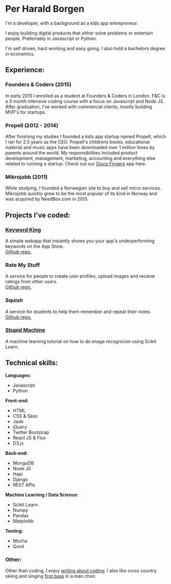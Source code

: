 # Per Harald Borgen
I'm a developer, with a background as a kids app entrepreneur. 

I enjoy building digital products that either solve problems or entertain people. Preferrably in Javascript or Python.

I'm self driven, hard working and easy going. I also hold a bachelors degree in economics.

## Experience:

### Founders & Coders (2015)
In early 2015 I enrolled as a student at Founders & Coders in London. F&C is a 3 month intensive coding course with a focus on Javascript and Node JS. After graduation, I've worked with commercial clients, mostly building MVP's for startups.

### Propell (2012 - 2014)
After finishing my studies I founded a kids app startup named Propell, which I ran for 2.5 years as the CEO. Propell's childrens books, educational material and music apps have been downloaded over 1 million times by parents around the world. My responsibilities included product development, management, marketing, accounting and everything else related to running a startup. Check out our [Disco Fingers](https://itunes.apple.com/us/app/disco-fingers/id809680953?mt=8) app here.

### Mikrojobb (2011)
While studying, I founded a Norwegian site to buy and sell micro services. Mikrojobb quickly grew to be the most popular of its kind in Norway and was acquired by NeedBox.com in 2013.


## Projects I've coded:

### [Keyword King](http://www.keywordking.co/)

A simple webapp that instantly shows you your app's underperforming keywords on the App Store.   
[Github repo.](https://github.com/foundry-matrix/CrapWords)

### Rate My Stuff

A service for people to create user profiles, upload images and recieve ratings from other users.   
[Github repo.](https://github.com/people-under-the-stairs/midnight-marauders)


### Squish

A service for students to help them remember and repeat their notes.   
[Github repo.](https://github.com/pajoa/pajoa-the-chimp)

### [Stupid Machine](https://github.com/perborgen/StupidMachine) 

A machine learning tutorial on how to do image recognicion using Scikit Learn. 

## Technical skills:

**Languages:**
* Javascript
* Python 

**Front-end:**
* HTML
* CSS & Sass
* Jade
* jQuery
* Twitter Bootstrap
* React JS & Flux
* D3.js

**Back-end:**
* MongoDB
* Node JS
* Hapi
* Django
* REST APIs

**Machine Learning / Data Science:**
* Scikit Learn
* Numpy
* Pandas
* Matplotlib

**Testing:**
* Mocha
* Qunit

### Other:
Other than coding, I enjoy [writing about coding](https://medium.com/@oslokommuneper/machine-learning-in-a-week-a0da25d59850). I also like cross country skiing and singing [first bass](https://www.youtube.com/watch?v=4ZueSTd63TA) in a man choir.


